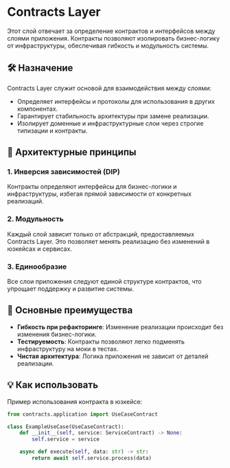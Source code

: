 # Contracts Layer

Этот слой отвечает за определение контрактов и интерфейсов между слоями приложения. Контракты позволяют изолировать бизнес-логику от инфраструктуры, обеспечивая гибкость и модульность системы.

## 🛠️ Назначение

Contracts Layer служит основой для взаимодействия между слоями:
- Определяет интерфейсы и протоколы для использования в других компонентах.
- Гарантирует стабильность архитектуры при замене реализации.
- Изолирует доменные и инфраструктурные слои через строгие типизации и контракты.

## 🧩 Архитектурные принципы

### 1. Инверсия зависимостей (DIP)
Контракты определяют интерфейсы для бизнес-логики и инфраструктуры, избегая прямой зависимости от конкретных реализаций.

### 2. Модульность
Каждый слой зависит только от абстракций, предоставляемых Contracts Layer. Это позволяет менять реализацию без изменений в юзкейсах и сервисах.

### 3. Единообразие
Все слои приложения следуют единой структуре контрактов, что упрощает поддержку и развитие системы.

## 🚀 Основные преимущества

- **Гибкость при рефакторинге**: Изменение реализации происходит без изменения бизнес-логики.
- **Тестируемость**: Контракты позволяют легко подменять инфраструктуру на моки в тестах.
- **Чистая архитектура**: Логика приложения не зависит от деталей реализации.

## 💡 Как использовать

Пример использования контракта в юзкейсе:
```python
from contracts.application import UseCaseContract

class ExampleUseCase(UseCaseContract):
    def __init__(self, service: ServiceContract) -> None:
        self.service = service

    async def execute(self, data: str) -> str:
        return await self.service.process(data)
